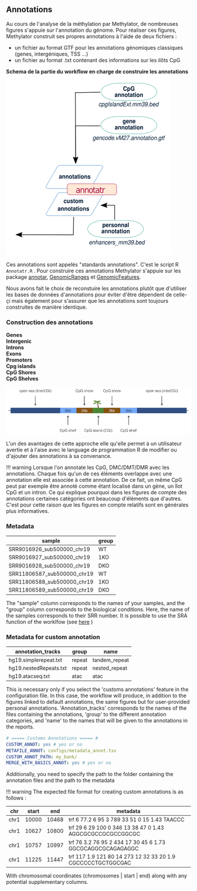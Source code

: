 
## Annotations

Au cours de l'analyse de la méthylation par Methylator, de nombreuses figures s'appuie sur l'annotation du génome. 
Pour réaliser ces figures, Methylator construit ses propres annotations à l'aide de deux fichiers :    
- un fichier au format GTF pour les annotations génomiques classiques (genes, intergéniques, TSS ...)    
- un fichier au format .txt contenant des informations sur les ilôts CpG

**Schema de la partie du workflow en charge de construire les annotations**
![annotations_scheme](img/part_annotation_workflow.png)

Ces annotations sont appelés "standards annotations". C'est le script R `Annotatr.R` . 
Pour construire ces annotations Methylator s'appuie sur les package
[annotar](https://www.bioconductor.org/packages/devel/bioc/vignettes/annotatr/inst/doc/annotatr-vignette.html), 
[GenomicRanges](https://bioconductor.org/packages/release/bioc/vignettes/GenomicRanges/inst/doc/GenomicRangesIntroduction.html)
et [GenomicFeatures](https://kasperdanielhansen.github.io/genbioconductor/html/GenomicFeatures.html). 

Nous avons fait le choix de reconstuire les annotations plutôt que d'utiliser les bases de données d'annotations pour
éviter d'être dépendent de celle-çi mais également pour s'assurer que les annotations sont toujours construites de manière identique. 

### Construction des annotations 

**Genes**    
**Intergenic**    
**Introns**    
**Exons**    
**Promoters**    
**Cpg islands**    
**CpG Shores**    
**CpG Shelves**    

![cpg](img/cpg_annot.jpeg)


L'un des avantages de cette approche elle qu'elle permet à un utilisateur avertie et à l'aise avec le language de programmation R de modifier ou d'ajouter des annotations à sa convenance. 

!!! warning
    Lorsque l'on annotate les CpG, DMC/DMT/DMR avec les annotations. Chaque fois qu'un de ces éléments overlappe avec une annotation elle est associée à cette annotation. 
    De ce fait, un même CpG peut par exemple être annoté comme étant localisé dans un gène, un îlot CpG et un intron. Ce qui explique pourquoi dans les figures de compte
    des annotations certaines catégories ont beaucoup d'éléments que d'autres. C'est pour cette raison que les figures en compte relatifs sont en générales plus informatives.




### Metadata

|           sample            |      group      |
| --------------------------- | --------------- |
| SRR9016926_sub500000_chr19  |       WT        |
| SRR9016927_sub500000_chr19  |       1KO       |
| SRR9016928_sub500000_chr19  |       DKO       |
| SRR11806587_sub500000_chr19 |       WT        |
| SRR11806588_sub500000_chr19 |       1KO       |
| SRR11806589_sub500000_chr19 |       DKO       |

The "sample" column corresponds to the names of your samples, and the "group" column corresponds to the biological conditions.
Here, the name of the samples corresponds to their SRR number.
It is possible to use the SRA function of the worklfow (see [here](runing.md) )


### Metadata for custom annotation 

|    annotation_tracks   |  group |      name     | 
| ---------------------- | ------ | ------------- | 
| hg19.simplerepeat.txt  | repeat | tandem_repeat |
| hg19.nestedRepeats.txt | repeat | nested_repeat |
| hg19.atacseq.txt       |  atac  |      atac     |

This is necessary only if you select the 'customs annotations' feature in the configuration file. 
In this case, the workflow will produce, in addition to the figures linked to default annotations, 
the same figures but for user-provided personal annotations. 'Annotation_tracks' corresponds to 
the names of the files containing the annotations, 'group' to the different annotation categories, 
and 'name' to the names that will be given to the annotations in the reports.

``` yaml 
# ===== Customs Annotations ===== #
CUSTOM_ANNOT: yes # yes or no 
METAFILE_ANNOT: configs/metadata_annot.tsv
CUSTOM_ANNOT_PATH: my_bank/
MERGE_WITH_BASICS_ANNOT: yes # yes or no
```
Additionally, you need to specify the path to the folder containing the annotation files and the path to the metadata

!!! warning
    The expected file format for creating custom annotations is as follows : 
    
|  chr | start |  end  |                                 metadata                                   |
| ---- | ----- | ----- | -------------------------------------------------------------------------- |
| chr1 | 10000 | 10468 | trf	6	77.2	6	95	3	789	33	51	0	15	1.43	TAACCC          | 
| chr1 | 10627 | 10800 | trf	29	6	29	100	0	346	13	38	47	0	1.43	AGGCGCGCCGCGCCGGCGC | 
| chr1 | 10757 | 10997 | trf	76	3.2	76	95	2	434	17	30	45	6	1.73	GGCGCAGGCGCAGAGAGGC | 
| chr1 | 11225 | 11447 | trf	117	1.9	121	80	14	273	12	32	33	20	1.9	CGCCCCCTGCTGGCGAC       | 

With chromosomal coordinates (chromosomes | start | end) along with any potential supplementary columns. 










